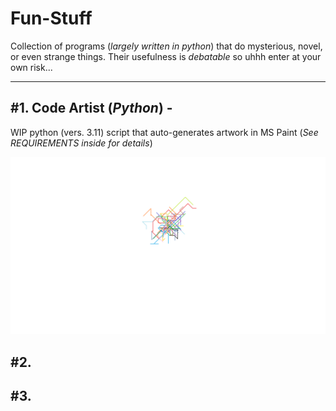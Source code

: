 # Fun-Stuff
Collection of programs (*largely written in python*) that do mysterious, novel, or even strange things. 
Their usefulness is *debatable* so uhhh enter at your own risk...
___
## \#1. Code Artist (*Python*) -
WIP python (vers. 3.11) script that auto-generates artwork in MS Paint (*See REQUIREMENTS inside for details*)

![alt text](Code_Artist/param_testing3.png)

## \#2. 

## \#3.
